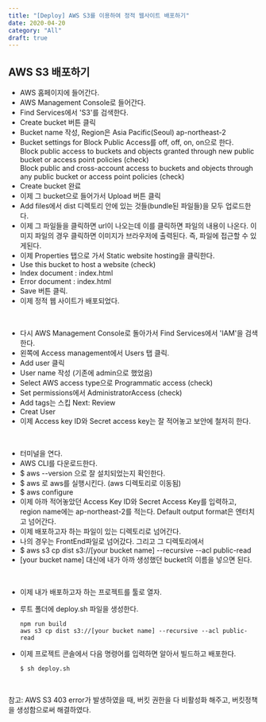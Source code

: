 ```yaml
---
title: "[Deploy] AWS S3를 이용하여 정적 웹사이트 배포하기"
date: 2020-04-20
category: "All"
draft: true
---
```


## AWS S3 배포하기

- AWS 홈페이지에 들어간다.
- AWS Management Console로 들어간다.
- Find Services에서 'S3'를 검색한다.
- Create bucket 버튼 클릭
- Bucket name 작성, Region은 Asia Pacific(Seoul) ap-northeast-2
- Bucket settings for Block Public Access를 off, off, on, on으로 한다.  
Block public access to buckets and objects granted through new public bucket or access point policies (check)  
Block public and cross-account access to buckets and objects through any public bucket or access point policies (check)  
- Create bucket 완료
- 이제 그 bucket으로 들어가서 Upload 버튼 클릭
- Add files에서 dist 디렉토리 안에 있는 것들(bundle된 파일들)을 모두 업로드한다.
- 이제 그 파일들을 클릭하면 url이 나오는데 이를 클릭하면 파일의 내용이 나온다. 이미지 파일의 경우 클릭하면 이미지가 브라우저에 출력된다. 즉, 파일에 접근할 수 있게된다.
- 이제 Properties 탭으로 가서 Static website hosting을 클릭한다.
- Use this bucket to host a website (check)
- Index document : index.html
- Error document : index.html
- Save 버튼 클릭.
- 이제 정적 웹 사이트가 배포되었다.

<br />

- 다시 AWS Management Console로 돌아가서 Find Services에서 'IAM'을 검색한다.
- 왼쪽에 Access management에서 Users 탭 클릭.
- Add user 클릭
- User name 작성 (기존에 admin으로 했었음)
- Select AWS access type으로 Programmatic access (check)
- Set permissions에서 AdministratorAccess (check)
- Add tags는 스킵 Next: Review
- Creat User
- 이제 Access key ID와 Secret access key는 잘 적어놓고 보안에 철저히 한다.

<br />

- 터미널을 연다.
- AWS CLI를 다운로드한다.
- $ aws --version 으로 잘 설치되었는지 확인한다.
- $ aws 로 aws를 실행시킨다. (aws 디렉토리로 이동됨)
- $ aws configure
- 이제 아까 적어놓았던 Access Key ID와 Secret Access Key를 입력하고, region name에는 ap-northeast-2를 적는다. Default output format은 엔터치고 넘어간다.
- 이제 배포하고자 하는 파일이 있는 디렉토리로 넘어간다.
- 나의 경우는 FrontEnd파일로 넘어갔다. 그리고 그 디렉토리에서
- $ aws s3 cp dist s3://[your bucket name] --recursive --acl public-read
- [your bucket name] 대신에 내가 아까 생성했던 bucket의 이름을 넣으면 된다.
  
<br />

- 이제 내가 배포하고자 하는 프로젝트를 툴로 열자.
- 루트 폴더에 deploy.sh 파일을 생성한다.
  
  ```code
  npm run build  
  aws s3 cp dist s3://[your bucket name] --recursive --acl public-read  
  ```

- 이제 프로젝트 콘솔에서 다음 명령어를 입력하면 알아서 빌드하고 배포한다.
  
  ```code
  $ sh deploy.sh
  ```

<br />

참고: AWS S3 403 error가 발생하였을 때, 버킷 권한을 다 비활성화 해주고, 버킷정책을 생성함으로써 해결하였다.
